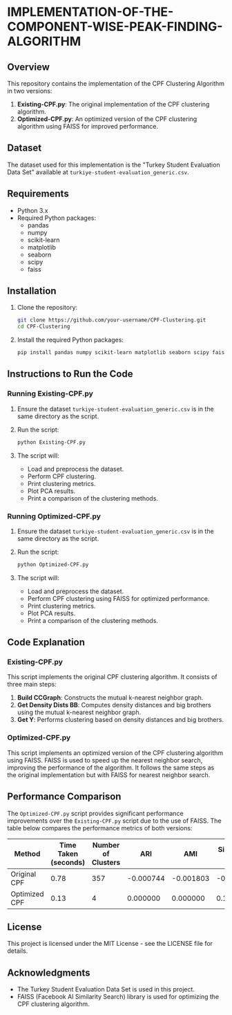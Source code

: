 # IMPLEMENTATION-OF-THE-COMPONENT-WISE-PEAK-FINDING-ALGORITHM


## Overview

This repository contains the implementation of the CPF Clustering Algorithm in two versions:
1. **Existing-CPF.py**: The original implementation of the CPF clustering algorithm.
2. **Optimized-CPF.py**: An optimized version of the CPF clustering algorithm using FAISS for improved performance.

## Dataset

The dataset used for this implementation is the "Turkey Student Evaluation Data Set" available at `turkiye-student-evaluation_generic.csv`.

## Requirements

- Python 3.x
- Required Python packages:
  - pandas
  - numpy
  - scikit-learn
  - matplotlib
  - seaborn
  - scipy
  - faiss

## Installation

1. Clone the repository:

    ```sh
    git clone https://github.com/your-username/CPF-Clustering.git
    cd CPF-Clustering
    ```

2. Install the required Python packages:

    ```sh
    pip install pandas numpy scikit-learn matplotlib seaborn scipy faiss-cpu
    ```

## Instructions to Run the Code

### Running Existing-CPF.py

1. Ensure the dataset `turkiye-student-evaluation_generic.csv` is in the same directory as the script.

2. Run the script:

    ```sh
    python Existing-CPF.py
    ```

3. The script will:
   - Load and preprocess the dataset.
   - Perform CPF clustering.
   - Print clustering metrics.
   - Plot PCA results.
   - Print a comparison of the clustering methods.

### Running Optimized-CPF.py

1. Ensure the dataset `turkiye-student-evaluation_generic.csv` is in the same directory as the script.

2. Run the script:

    ```sh
    python Optimized-CPF.py
    ```

3. The script will:
   - Load and preprocess the dataset.
   - Perform CPF clustering using FAISS for optimized performance.
   - Print clustering metrics.
   - Plot PCA results.
   - Print a comparison of the clustering methods.

## Code Explanation

### Existing-CPF.py

This script implements the original CPF clustering algorithm. It consists of three main steps:

1. **Build CCGraph**: Constructs the mutual k-nearest neighbor graph.
2. **Get Density Dists BB**: Computes density distances and big brothers using the mutual k-nearest neighbor graph.
3. **Get Y**: Performs clustering based on density distances and big brothers.

### Optimized-CPF.py

This script implements an optimized version of the CPF clustering algorithm using FAISS. FAISS is used to speed up the nearest neighbor search, improving the performance of the algorithm. It follows the same steps as the original implementation but with FAISS for nearest neighbor search.

## Performance Comparison

The `Optimized-CPF.py` script provides significant performance improvements over the `Existing-CPF.py` script due to the use of FAISS. The table below compares the performance metrics of both versions:

| Method            | Time Taken (seconds) | Number of Clusters | ARI       | AMI       | Silhouette Score | Davies-Bouldin Index |
|-------------------|----------------------|--------------------|-----------|-----------|-------------------|----------------------|
| Original CPF      | 0.78                 | 357                | -0.000744 | -0.001803 | -0.209047         | 1.470275             |
| Optimized CPF     | 0.13                 | 4                  | 0.000000  | 0.000000  | 0.197073          | 0.570039             |

## License

This project is licensed under the MIT License - see the LICENSE file for details.

## Acknowledgments

- The Turkey Student Evaluation Data Set is used in this project.
- FAISS (Facebook AI Similarity Search) library is used for optimizing the CPF clustering algorithm.
